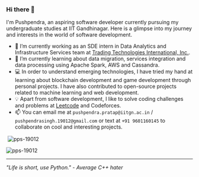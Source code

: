 ### Hi there 👋

I'm Pushpendra, an aspiring software developer currently pursuing my undergraduate studies at IIT Gandhinagar. Here is a glimpse into my journey and interests in the world of software development.

- 🔭 I’m currently working as an SDE intern in Data Analytics and Infrastructure Services team at [Trading Technologies International, Inc.](https://www.tradingtechnologies.com/).
- 🌱 I’m currently learning about data migration, services integration and data processing using Apache Spark, AWS and Cassandra.
- 💻 In order to understand emerging technologies, I have tried my hand at learning about blockchain development and game development through personal projects. I have also contributed to open-source projects related to machine learning and web development.
- 💡 Apart from software development, I like to solve coding challenges and problems at [Leetcode](https://leetcode.com/pushpendra3000/) and Codeforces.
- 📫 You can email me at `pushpendra.pratap@iitgn.ac.in` / `pushpendrasingh.19012@gmail.com` or text at `+91 9601160145` to collaborate on cool and interesting projects.

<p>&nbsp;<img align="center" src="https://github-readme-stats.vercel.app/api?username=pps-19012&show_icons=true&locale=en" alt="pps-19012" /></p>

<p align="left"> <img src="https://komarev.com/ghpvc/?username=pps-19012&label=Profile%20views&color=0e75b6&style=flat" alt="pps-19012" /> </p>

---

_"Life is short, use Python." - Average C++ hater_

<!--
**pps-19012/pps-19012** is a ✨ _special_ ✨ repository because its `README.md` (this file) appears on your GitHub profile.

Here are some ideas to get you started:

- 🔭 I’m currently working on ...
- 🌱 I’m currently learning ...
- 👯 I’m looking to collaborate on ...
- 🤔 I’m looking for help with ...
- 💬 Ask me about ...
- 📫 How to reach me: ...
- 😄 Pronouns: ...
- ⚡ Fun fact: ...
-->
